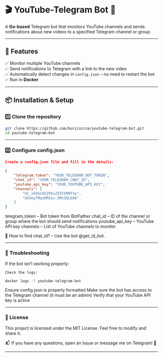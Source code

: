 # 🎬 YouTube-Telegram Bot 📩

A **Go-based** Telegram bot that monitors YouTube channels and sends notifications about new videos to a specified Telegram channel or group.

---

## 📌 Features
✅ Monitor multiple YouTube channels  
✅ Send notifications to Telegram with a link to the new video  
✅ Automatically detect changes in `config.json` – no need to restart the bot  
✅ Run in **Docker**  

---

## 📦 Installation & Setup

### 1️⃣ Clone the repository
```bash
git clone https://github.com/burziszcze/youtube-telegram-bot.git
cd youtube-telegram-bot
```
---

### 2️⃣ Configure config.json
```json
Create a config.json file and fill in the details:

{
    "telegram_token": "YOUR_TELEGRAM_BOT_TOKEN",
    "chat_id": "YOUR_TELEGRAM_CHAT_ID",
    "youtube_api_key": "YOUR_YOUTUBE_API_KEY",
    "channels": [
        "UC_x5XG1OV2P6uZZ5FSM9Ttw",
        "UCHnyfMqiRRG1u-2MsSQLbXA"
    ]
}
```
telegram_token – Bot token from BotFather
chat_id – ID of the channel or group where the bot should send notifications
youtube_api_key – YouTube API key
channels – List of YouTube channels to monitor

🔹 How to find chat_id? – Use the bot @get_id_bot.

---

### 🔧 Troubleshooting

If the bot isn’t working properly:

    Check the logs:
```bash
docker logs -f youtube-telegram-bot
```
Ensure config.json is properly formatted
Make sure the bot has access to the Telegram channel (it must be an admin)
Verify that your YouTube API key is active

---

### 📜 License

This project is licensed under the MIT License. Feel free to modify and share it.

📬 If you have any questions, open an Issue or message me on Telegram! 🚀

---
